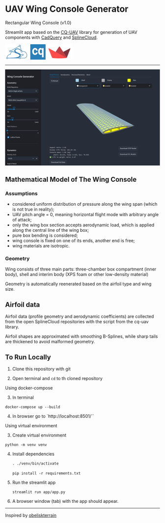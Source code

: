 # UAV Wing Console Generator

Rectangular Wing Console (v1.0)

Streamlit app based on the [CQ-UAV](https://github.com/nomad-vagabond/cq-uav) library for generation of UAV components with [CadQuery](https://github.com/CadQuery/cadquery) and [SplineCloud](https://splinecloud.com/).

![](app/img/sc-cq-st.png)

---

![](preview.png)

## Mathematical Model of The Wing Console

### Assumptions
- considered uniform distribution of pressure along the wing span (which is not true in reality);
- UAV pitch angle = 0, meaning horizontal flight mode with arbitrary angle of attack;
- only the wing box section accepts aerodynamic load, which is applied along the central line of the wing box;
- pure box bending is considered;
- wing console is fixed on one of its ends, another end is free;
- wing materials are isotropic.

### Geometry

Wing consists of three main parts: three-chamber box compartment (inner body), shell and interim body (XPS foam or other low-density material)

Geometry is automatically reenerated based on the airfoil type and wing size.


## Airfoil data

Airfoil data (profile geometry and aerodynamic coefficients) are collected from the open SplineCloud repositories with the script from the cq-uav library.

Airfoil shapes are approximated with smoothing B-Splines, while sharp tails are thickened to avoid malformed geometry.

## To Run Locally

1. Clone this repository with git

2. Open terminal and `cd` to th cloned repository

Using docker-compose

3. In terminal

```
docker-compose up --build
```
4. In browser go to `http://localhost:8501/``

Using virtual environment

3. Create virtual environment

```
python -m venv venv
```

4. Install dependencies

    ```
    . ./venv/bin/activate

    pip install -r requirements.txt
    ```

5. Run the streamlit app

    ```
    streamlit run app/app.py
    ```

5. A browser window (tab) with the app should appear.

---

Inspired by [obeliskterrain](https://github.com/medicationforall/obeliskterrainapp/tree/main)
